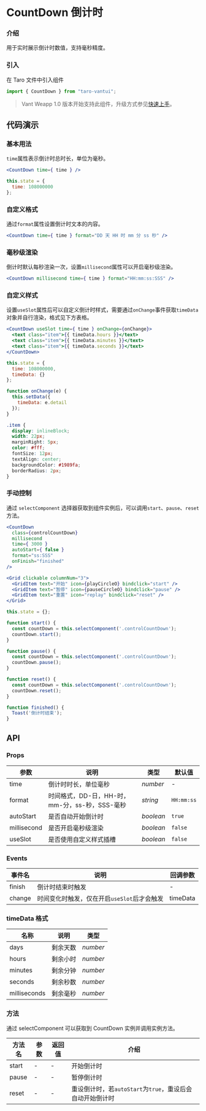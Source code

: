 # CountDown 倒计时

### 介绍

用于实时展示倒计时数值，支持毫秒精度。

### 引入

在 Taro 文件中引入组件

```javascript
import { CountDown } from "taro-vantui"; 
```

> Vant Weapp 1.0 版本开始支持此组件，升级方式参见[快速上手](#/quickstart)。

## 代码演示

### 基本用法

`time`属性表示倒计时总时长，单位为毫秒。

```jsx
<CountDown time={ time } /> 
```

```javascript
this.state = {
  time: 108000000
}; 
```

### 自定义格式

通过`format`属性设置倒计时文本的内容。

```jsx
<CountDown time={ time } format="DD 天 HH 时 mm 分 ss 秒" /> 
```

### 毫秒级渲染

倒计时默认每秒渲染一次，设置`millisecond`属性可以开启毫秒级渲染。

```jsx
<CountDown millisecond time={ time } format="HH:mm:ss:SSS" /> 
```

### 自定义样式

设置`useSlot`属性后可以自定义倒计时样式，需要通过`onChange`事件获取`timeData`对象并自行渲染，格式见下方表格。

```jsx
<CountDown useSlot time={ time } onChange={onChange}>
  <text class="item">{{ timeData.hours }}</text>
  <text class="item">{{ timeData.minutes }}</text>
  <text class="item">{{ timeData.seconds }}</text>
</CountDown> 
```

```javascript
this.state = {
  time: 108000000,
  timeData: {}
};

function onChange(e) {
  this.setData({
    timeData: e.detail
  });
} 
```

```css
.item {
  display: inlineBlock;
  width: 22px;
  marginRight: 5px;
  color: #fff;
  fontSize: 12px;
  textAlign: center;
  backgroundColor: #1989fa;
  borderRadius: 2px;
}
```

### 手动控制

通过 `selectComponent` 选择器获取到组件实例后，可以调用`start`、`pause`、`reset`方法。

```jsx
<CountDown
  class={controlCountDown}
  millisecond
  time={ 3000 }
  autoStart={ false }
  format="ss:SSS"
  onFinish="finished"
/>

<Grid clickable columnNum="3">
  <GridItem text="开始" icon={playCircleO} bindclick="start" />
  <GridItem text="暂停" icon={pauseCircleO} bindclick="pause" />
  <GridItem text="重置" icon="replay" bindclick="reset" />
</Grid> 
```

```javascript
this.state = {};

function start() {
  const countDown = this.selectComponent('.controlCountDown');
  countDown.start();
}

function pause() {
  const countDown = this.selectComponent('.controlCountDown');
  countDown.pause();
}

function reset() {
  const countDown = this.selectComponent('.controlCountDown');
  countDown.reset();
}

function finished() {
  Toast('倒计时结束');
} 
```

## API

### Props

| 参数 | 说明 | 类型 | 默认值 |
| --- | --- | --- | --- |
| time | 倒计时时长，单位毫秒 | _number_ | - |
| format | 时间格式，DD-日，HH-时，mm-分，ss-秒，SSS-毫秒 | _string_ | `HH:mm:ss` |
| autoStart | 是否自动开始倒计时 | _boolean_ | `true` |
| millisecond | 是否开启毫秒级渲染 | _boolean_ | `false` |
| useSlot | 是否使用自定义样式插槽 | _boolean_ | `false` |

### Events

| 事件名 | 说明                                         | 回调参数 |
| ------ | -------------------------------------------- | -------- |
| finish | 倒计时结束时触发                             | -        |
| change | 时间变化时触发，仅在开启`useSlot`后才会触发 | timeData |

### timeData 格式

| 名称         | 说明     | 类型     |
| ------------ | -------- | -------- |
| days         | 剩余天数 | _number_ |
| hours        | 剩余小时 | _number_ |
| minutes      | 剩余分钟 | _number_ |
| seconds      | 剩余秒数 | _number_ |
| milliseconds | 剩余毫秒 | _number_ |

### 方法

通过 selectComponent 可以获取到 CountDown 实例并调用实例方法。

| 方法名 | 参数 | 返回值 | 介绍 |
| --- | --- | --- | --- |
| start | - | - | 开始倒计时 |
| pause | - | - | 暂停倒计时 |
| reset | - | - | 重设倒计时，若`autoStart`为`true`，重设后会自动开始倒计时 |

